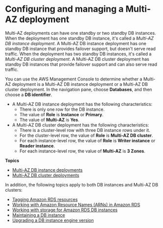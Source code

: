 # Configuring and managing a Multi\-AZ deployment<a name="Concepts.MultiAZ"></a>

Multi\-AZ deployments can have one standby or two standby DB instances\. When the deployment has one standby DB instance, it's called a *Multi\-AZ DB instance deployment*\. A Multi\-AZ DB instance deployment has one standby DB instance that provides failover support, but doesn't serve read traffic\. When the deployment has two standby DB instances, it's called a *Multi\-AZ DB cluster deployment*\. A Multi\-AZ DB cluster deployment has standby DB instances that provide failover support and can also serve read traffic\.

You can use the AWS Management Console to determine whether a Multi\-AZ deployment is a Multi\-AZ DB instance deployment or a Multi\-AZ DB cluster deployment\. In the navigation pane, choose **Databases**, and then choose a **DB identifier**\.
+ A Multi\-AZ DB instance deployment has the following characteristics:
  + There is only one row for the DB instance\.
  + The value of **Role** is **Instance** or **Primary**\.
  + The value of **Multi\-AZ** is **Yes**\.
+ A Multi\-AZ DB cluster deployment has the following characteristics:
  + There is a cluster\-level row with three DB instance rows under it\.
  + For the cluster\-level row, the value of **Role** is **Multi\-AZ DB cluster**\.
  + For each instance\-level row, the value of **Role** is **Writer instance** or **Reader instance**\.
  + For each instance\-level row, the value of **Multi\-AZ** is **3 Zones**\.

**Topics**
+ [Multi\-AZ DB instance deployments](Concepts.MultiAZSingleStandby.md)
+ [Multi\-AZ DB cluster deployments](multi-az-db-clusters-concepts.md)

In addition, the following topics apply to both DB instances and Multi\-AZ DB clusters:
+ [Tagging Amazon RDS resources](USER_Tagging.md)
+ [Working with Amazon Resource Names \(ARNs\) in Amazon RDS](USER_Tagging.ARN.md)
+ [Working with storage for Amazon RDS DB instances](USER_PIOPS.StorageTypes.md)
+ [Maintaining a DB instance](USER_UpgradeDBInstance.Maintenance.md)
+ [Upgrading a DB instance engine version](USER_UpgradeDBInstance.Upgrading.md)